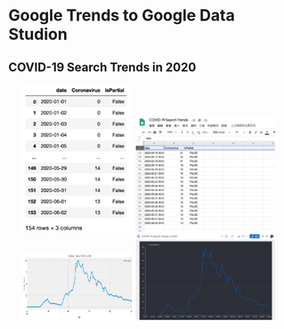 # Google Trends to Google Data Studion

## COVID-19 Search Trends in 2020


<div align="center">
    <img src="./images/dataframe_to_sheets_1.png" width="200"/> <img src="./images/dataframe_to_sheets_2.png" width="250"/>
</div>

<center class="half">
    <img src="./images/dataframe_to_sheets_3.png" width="200" height="120"/> <img src="./images/dataframe_to_sheets_4.png" width="250"/>
</center>

